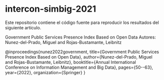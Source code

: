 # intercon-simbig-2021

Este repositorio contiene el código fuente para reproducir los resultados del siguiente artículo.

Government Public Services Presence Index Based on Open Data
Autores: Nunez-del-Prado, Miguel and Rojas-Bustamante, Leibnitz

@inproceedings{nunez2022government,
  title={Government Public Services Presence Index Based on Open Data},
  author={Nunez-del-Prado, Miguel and Rojas-Bustamante, Leibnitz},
  booktitle={Annual International Conference on Information Management and Big Data},
  pages={50--63},
  year={2022},
  organization={Springer}
}

